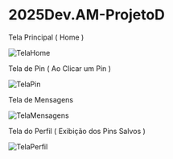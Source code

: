 # 2025Dev.AM-ProjetoD

Tela Principal ( Home )


![TelaHome](https://github.com/user-attachments/assets/b89d7b64-d6d9-4596-81ab-579adf1d80b8)

Tela de Pin ( Ao Clicar um Pin )


![TelaPin](https://github.com/user-attachments/assets/32719185-06c2-4211-a6f0-6e6ad4fd9070)

Tela de Mensagens


![TelaMensagens](https://github.com/user-attachments/assets/c62a4683-2791-4faf-bb89-0ced443b9f42)

Tela do Perfil ( Exibição dos Pins Salvos )


![TelaPerfil](https://github.com/user-attachments/assets/c19ac6e8-4dbf-48d7-9854-398d7b5ea4d4)
